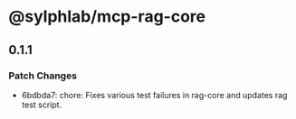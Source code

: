 # @sylphlab/mcp-rag-core

## 0.1.1

### Patch Changes

- 6bdbda7: chore: Fixes various test failures in rag-core and updates rag test script.
